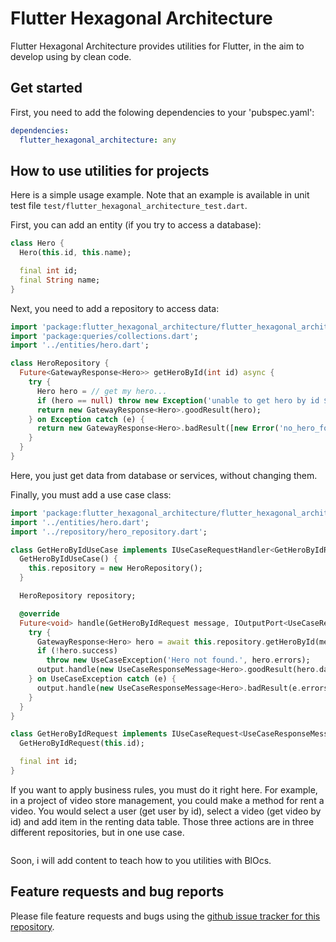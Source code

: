 # Flutter Hexagonal Architecture

Flutter Hexagonal Architecture provides utilities for Flutter, in the aim to develop using by clean code.

## Get started

First, you need to add the folowing dependencies to your 'pubspec.yaml':
```yaml
dependencies:
  flutter_hexagonal_architecture: any
```

## How to use utilities for projects
Here is a simple usage example. Note that an example is available in unit test file `test/flutter_hexagonal_architecture_test.dart`.

First, you can add an entity (if you try to access a database):

```dart
class Hero {
  Hero(this.id, this.name);

  final int id;
  final String name;
}
```

Next, you need to add a repository to access data:

```dart
import 'package:flutter_hexagonal_architecture/flutter_hexagonal_architecture.dart';
import 'package:queries/collections.dart';
import '../entities/hero.dart';

class HeroRepository {
  Future<GatewayResponse<Hero>> getHeroById(int id) async {
    try {
      Hero hero = // get my hero...
      if (hero == null) throw new Exception('unable to get hero by id $id.');
      return new GatewayResponse<Hero>.goodResult(hero);
    } on Exception catch (e) {
      return new GatewayResponse<Hero>.badResult([new Error('no_hero_for_id', '$e')]);
    }
  }
}
```

Here, you just get data from database or services, without changing them.

Finally, you must add a use case class:

```dart
import 'package:flutter_hexagonal_architecture/flutter_hexagonal_architecture.dart';
import '../entities/hero.dart';
import '../repository/hero_repository.dart';

class GetHeroByIdUseCase implements IUseCaseRequestHandler<GetHeroByIdRequest, UseCaseResponseMessage<Hero>> {
  GetHeroByIdUseCase() {
    this.repository = new HeroRepository();
  }

  HeroRepository repository;

  @override
  Future<void> handle(GetHeroByIdRequest message, IOutputPort<UseCaseResponseMessage<Hero>> output) async {
    try {
      GatewayResponse<Hero> hero = await this.repository.getHeroById(message.id);
      if (!hero.success)
        throw new UseCaseException('Hero not found.', hero.errors);
      output.handle(new UseCaseResponseMessage<Hero>.goodResult(hero.data));
    } on UseCaseException catch (e) {
      output.handle(new UseCaseResponseMessage<Hero>.badResult(e.errors, e.message));
    }
  }
}

class GetHeroByIdRequest implements IUseCaseRequest<UseCaseResponseMessage<Hero>> {
  GetHeroByIdRequest(this.id);

  final int id;
}
```

If you want to apply business rules, you must do it right here.
For example, in a project of video store management, you could make a method for rent a video.
You would select a user (get user by id), select a video (get video by id) and add item in the renting data table.
Those three actions are in three different repositories, but in one use case.

```dart
```

Soon, i will add content to teach how to you utilities with BlOcs.

## Feature requests and bug reports

Please file feature requests and bugs using the [github issue tracker for this repository][1].

[1]: https://github.com/maxime-aubry/flutter_hexagonal_architecture/issues
